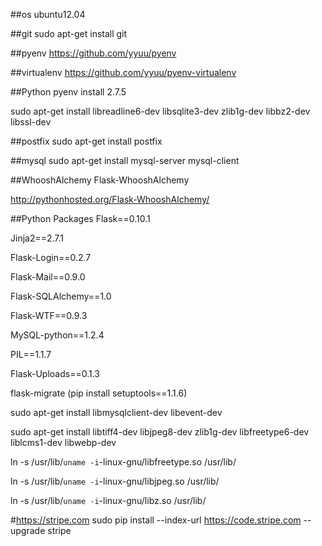 ##os
ubuntu12.04

##git
sudo apt-get install git

##pyenv
https://github.com/yyuu/pyenv

##virtualenv
https://github.com/yyuu/pyenv-virtualenv

##Python
pyenv install 2.7.5

sudo apt-get install libreadline6-dev libsqlite3-dev zlib1g-dev libbz2-dev libssl-dev

##postfix
sudo apt-get install postfix

##mysql
sudo apt-get install mysql-server mysql-client

##WhooshAlchemy
Flask-WhooshAlchemy

http://pythonhosted.org/Flask-WhooshAlchemy/

##Python Packages
Flask==0.10.1

Jinja2==2.7.1

Flask-Login==0.2.7

Flask-Mail==0.9.0

Flask-SQLAlchemy==1.0

Flask-WTF==0.9.3

MySQL-python==1.2.4

PIL==1.1.7

Flask-Uploads==0.1.3

flask-migrate (pip install setuptools==1.1.6)

sudo apt-get install libmysqlclient-dev libevent-dev

sudo apt-get install libtiff4-dev libjpeg8-dev zlib1g-dev libfreetype6-dev liblcms1-dev libwebp-dev

ln -s /usr/lib/`uname -i`-linux-gnu/libfreetype.so /usr/lib/

ln -s /usr/lib/`uname -i`-linux-gnu/libjpeg.so /usr/lib/

ln -s /usr/lib/`uname -i`-linux-gnu/libz.so /usr/lib/

#https://stripe.com
sudo pip install --index-url https://code.stripe.com --upgrade stripe




